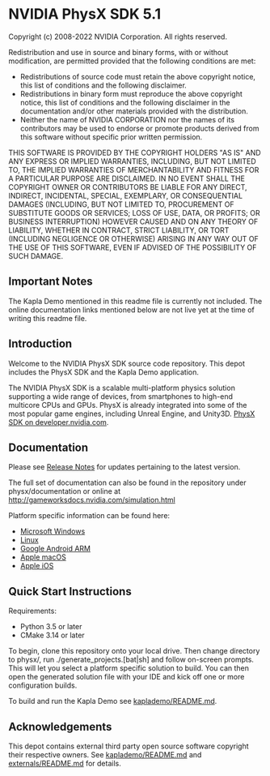 # NVIDIA PhysX SDK 5.1

Copyright (c) 2008-2022 NVIDIA Corporation. All rights reserved.

Redistribution and use in source and binary forms, with or without
modification, are permitted provided that the following conditions
are met:
 * Redistributions of source code must retain the above copyright
   notice, this list of conditions and the following disclaimer.
 * Redistributions in binary form must reproduce the above copyright
   notice, this list of conditions and the following disclaimer in the
   documentation and/or other materials provided with the distribution.
 * Neither the name of NVIDIA CORPORATION nor the names of its
   contributors may be used to endorse or promote products derived
   from this software without specific prior written permission.

THIS SOFTWARE IS PROVIDED BY THE COPYRIGHT HOLDERS "AS IS" AND ANY
EXPRESS OR IMPLIED WARRANTIES, INCLUDING, BUT NOT LIMITED TO, THE
IMPLIED WARRANTIES OF MERCHANTABILITY AND FITNESS FOR A PARTICULAR
PURPOSE ARE DISCLAIMED.  IN NO EVENT SHALL THE COPYRIGHT OWNER OR
CONTRIBUTORS BE LIABLE FOR ANY DIRECT, INDIRECT, INCIDENTAL, SPECIAL,
EXEMPLARY, OR CONSEQUENTIAL DAMAGES (INCLUDING, BUT NOT LIMITED TO,
PROCUREMENT OF SUBSTITUTE GOODS OR SERVICES; LOSS OF USE, DATA, OR
PROFITS; OR BUSINESS INTERRUPTION) HOWEVER CAUSED AND ON ANY THEORY
OF LIABILITY, WHETHER IN CONTRACT, STRICT LIABILITY, OR TORT
(INCLUDING NEGLIGENCE OR OTHERWISE) ARISING IN ANY WAY OUT OF THE USE
OF THIS SOFTWARE, EVEN IF ADVISED OF THE POSSIBILITY OF SUCH DAMAGE.


## Important Notes

The Kapla Demo mentioned in this readme file is currently not included.
The online documentation links mentioned below are not live yet at the time of writing this readme file.

## Introduction

Welcome to the NVIDIA PhysX SDK source code repository. This depot includes the PhysX SDK and the Kapla Demo application.

The NVIDIA PhysX SDK is a scalable multi-platform physics solution supporting a wide range of devices, from smartphones to high-end multicore CPUs and GPUs. PhysX is already integrated into some of the most popular game engines, including Unreal Engine, and Unity3D. [PhysX SDK on developer.nvidia.com](https://developer.nvidia.com/physx-sdk).

## Documentation

Please see [Release Notes](http://gameworksdocs.nvidia.com/PhysX/5.1/release_notes.html) for updates pertaining to the latest version.

The full set of documentation can also be found in the repository under physx/documentation or online at http://gameworksdocs.nvidia.com/simulation.html 

Platform specific information can be found here:
* [Microsoft Windows](http://gameworksdocs.nvidia.com/PhysX/5.1/documentation/platformreadme/windows/readme_windows.html)
* [Linux](http://gameworksdocs.nvidia.com/PhysX/5.1/documentation/platformreadme/linux/readme_linux.html)
* [Google Android ARM](http://gameworksdocs.nvidia.com/PhysX/5.1/documentation/platformreadme/android/readme_android.html)
* [Apple macOS](http://gameworksdocs.nvidia.com/PhysX/5.1/documentation/platformreadme/mac/readme_mac.html)
* [Apple iOS](http://gameworksdocs.nvidia.com/PhysX/5.1/documentation/platformreadme/ios/readme_ios.html)
 

## Quick Start Instructions

Requirements:
* Python 3.5 or later
* CMake 3.14 or later

To begin, clone this repository onto your local drive.  Then change directory to physx/, run ./generate_projects.[bat|sh] and follow on-screen prompts.  This will let you select a platform specific solution to build.  You can then open the generated solution file with your IDE and kick off one or more configuration builds.

To build and run the Kapla Demo see [kaplademo/README.md](kaplademo/README.md).

## Acknowledgements

This depot contains external third party open source software copyright their respective owners.  See [kaplademo/README.md](kaplademo/README.md) and [externals/README.md](externals/README.md) for details.
